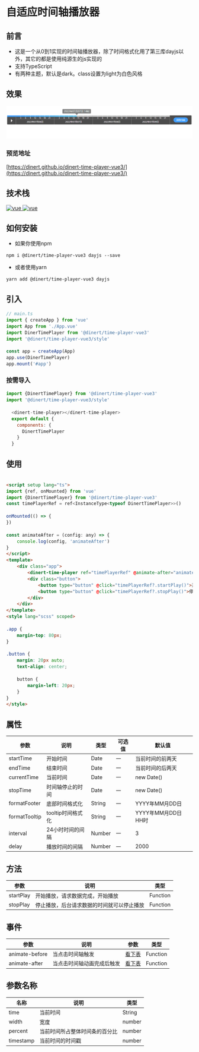 # 自适应时间轴播放器

## 前言
- 这是一个从0到1实现的时间轴播放器，除了时间格式化用了第三库dayjs以外，其它的都是使用纯源生的js实现的
-  支持TypeScript
- 有两种主题，默认是dark。class设置为light为白色风格

## 效果
![image](/src/assets/gif/time-player.gif)

### 预览地址
[https://dinert.github.io/dinert-time-player-vue3/](https://dinert.github.io/dinert-time-player-vue3/)

## 技术栈
<a href="https://github.com/vuejs/vue/tree/v3.3.4">
  <img src="https://img.shields.io/badge/vue-3.3.4-brightgreen" alt="vue">
</a>
<a href="https://dayjs.gitee.io/zh-CN/">
  <img src="https://img.shields.io/badge/dayjs-1.11.3-brightgreen" alt="vue">
</a>

## 如何安装
* 如果你使用npm
```shell
npm i @dinert/time-player-vue3 dayjs --save
```
* 或者使用yarn
```shell
yarn add @dinert/time-player-vue3 dayjs
```

## 引入
```js
// main.ts
import { createApp } from 'vue'
import App from './App.vue'
import DinerTimePlayer from '@dinert/time-player-vue3'
import '@dinert/time-player-vue3/style'

const app = createApp(App)
app.use(DinerTimePlayer)
app.mount('#app')

```

### 按需导入
```js
import {DinertTimePlayer} from '@dinert/time-player-vue3'
import '@dinert/time-player-vue3/style'

  <dinert-time-player></dinert-time-player>
  export default {
    components: {
      DinertTimePlayer
    }
  }

```

## 使用
```html

<script setup lang="ts">
import {ref, onMounted} from 'vue'
import {DinertTimePlayer} from '@dinert/time-player-vue3'
const timePlayerRef = ref<InstanceType<typeof DinertTimePlayer>>()

onMounted(() => {
})

const animateAfter = (config: any) => {
    console.log(config, 'animateAfter')
}
</script>
<template>
    <div class="app">
        <dinert-time-player ref="timePlayerRef" @animate-after="animateAfter"/>
        <div class="button">
            <button type="button" @click="timePlayerRef?.startPlay()">开始播放</button>
            <button type="button" @click="timePlayerRef?.stopPlay()">停止播放</button>
        </div>
    </div>
</template>
<style lang="scss" scoped>

.app {
    margin-top: 80px;
}

.button {
    margin: 20px auto;
    text-align: center;

    button {
        margin-left: 20px;
    }
}
</style>

```

## 属性
| 参数          | 说明              | 类型   | 可选值 | 默认值              |
| ------------- | ----------------- | ------ | ------ | ------------------- |
| startTime     | 开始时间          | Date   | 一     | 当前时间的前两天    |
| endTime       | 结束时间          | Date   | 一     | 当前时间的后两天    |
| currentTime   | 当前时间          | Date   | 一     | new Date()          |
| stopTime      | 时间轴停止的时间  | Date   | 一     | new Date()          |
| formatFooter  | 底部时间格式化    | String | 一     | YYYY年MM月DD日      |
| formatTooltip | tooltip时间格式化 | String | 一     | YYYY年MM月DD日 HH时 |
| interval      | 24小时时间的间隔  | Number | 一     | 3                   |
| delay         | 播放时间的间隔    | Number | 一     | 2000                |
## 方法
| 参数      | 说明                                       | 类型     |
| --------- | ------------------------------------------ | -------- |
| startPlay | 开始播放，请求数据完成，开始播放           | Function |
| stopPlay  | 停止播放，后台请求数据的时间就可以停止播放 | Function |


## 事件
| 参数           | 说明                       | 参数   | 类型     |
| -------------- | -------------------------- | ------ | -------- |
| animate-before | 当点击时间轴触发           | [看下表](./README.md#参数名称) | Function |
| animate-after  | 当点击时间轴动画完成后触发 | [看下表](./README.md#参数名称) | Function |

## 参数名称
| 名称      | 说明                           | 类型   |
| --------- | ------------------------------ | ------ |
| time      | 当前时间                       | String |
| width     | 宽度                           | number |
| percent   | 当前时间所占整体时间条的百分比 | number |
| timestamp | 当前时间的时间戳               | number |



